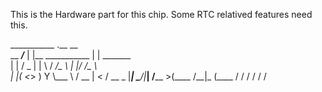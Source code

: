 This is the Hardware part for this chip.
Some RTC relatived features need this.


___________    .__                    __            
\__    ___/___ |  |__   ___________  |  | _______   
  |    | /  _ \|  |  \ /  ___/\__  \ |  |/ /\__  \  
  |    |(  <_> )   Y  \\___ \  / __ \|    <  / __ \_
  |____| \____/|___|  /____  >(____  /__|_ \(____  /
                    \/     \/      \/     \/     \/ 

